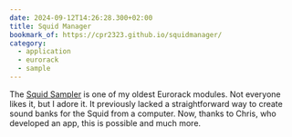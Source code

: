 ```yaml
---
date: 2024-09-12T14:26:28.300+02:00
title: Squid Manager
bookmark_of: https://cpr2323.github.io/squidmanager/
category:
  - application
  - eurorack
  - sample
---
```


The [Squid Sampler](https://busycircuits.com/alm022/) is one of my oldest Eurorack modules. Not everyone likes it, but I adore it. It previously lacked a straightforward way to create sound banks for the Squid from a computer. Now, thanks to Chris, who developed an app, this is possible and much more.
